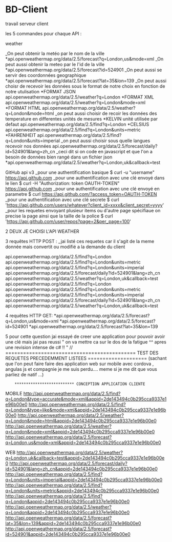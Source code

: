 # BD-Client
travail serveur client 


les 5 commandes pour chaque API : 

weather

_On peut obtenir la metéo par le nom de la ville
  *api.openweathermap.org/data/2.5/forecast?q=London,us&mode=xml
_On peut aussi obtenir la meteo par le l'id de la ville 
  *api.openweathermap.org/data/2.5/forecast?id=524901
_On peut aussi se servir des coordonnées geographique 
  *api.openweathermap.org/data/2.5/forecast?lat=35&lon=139 
_On peut aussi choisr de recevoir les données sous le format de notre choix en fonction de notre utulisation 
 *FORMAT JSON
  api.openweathermap.org/data/2.5/weather?q=London
 *FORMAT XML
  api.openweathermap.org/data/2.5/weather?q=London&mode=xml
 *FORMAT HTML
  api.openweathermap.org/data/2.5/weather?q=London&mode=html
_on peut aussi choisir de recoir les données des temperature en differentes unités de mesures 
 *KELVIN unité utilisée par defaut 
  api.openweathermap.org/data/2.5/find?q=London
 *CELSIUS 
  api.openweathermap.org/data/2.5/find?q=London&units=metric
 *FAHRENHEIT
  api.openweathermap.org/data/2.5/find?q=London&units=imperial
_on peut aussi choisir sous quelle langues recevoir nos données 
 api.openweathermap.org/data/2.5/forecast/daily?id=524901&lang=zh_cn
_ceci dit si on code en javascript et que l'on a besoin de données bien rangé dans un fichier json 
 *api.openweathermap.org/data/2.5/weather?q=London,uk&callback=test
 
 GitHub api v3
_pour une authentification basique
 $ curl -u "username" https://api.github.com
_pour une authentification avec une clé envoyé dans le lien 
 $ curl -H "Authorization: token OAUTH-TOKEN" https://api.github.com
_pour une authentification avec une clé envoyé en parametre
 $ curl https://api.github.com/?access_token=OAUTH-TOKEN
_pour une authentification avec une clé secrete
 $ curl 'https://api.github.com/users/whatever?client_id=xxxx&client_secret=yyyy'
_pour les requetes envoyant plusieur items ou d'autre page spécifiaue on precise la page ainsi que la taille de la police 
 $ curl 'https://api.github.com/user/repos?page=2&per_page=100'
 
2 DEUX JE CHOISI L'API WEATHER
 
3  requêtes HTTP POST :
  _jai listé ces requetes car il s'agit de la meme donnée mais convertit ou modifié a la demande du client 
  
  api.openweathermap.org/data/2.5/find?q=London
  api.openweathermap.org/data/2.5/find?q=London&units=metric
  api.openweathermap.org/data/2.5/find?q=London&units=imperial
  api.openweathermap.org/data/2.5/forecast/daily?id=524901&lang=zh_cn
  api.openweathermap.org/data/2.5/weather?q=London,uk&callback=test
  api.openweathermap.org/data/2.5/find?q=London
  api.openweathermap.org/data/2.5/find?q=London&units=metric
  api.openweathermap.org/data/2.5/find?q=London&units=imperial
  api.openweathermap.org/data/2.5/forecast/daily?id=524901&lang=zh_cn
  api.openweathermap.org/data/2.5/weather?q=London,uk&callback=test
 
 4  requêtes HTTP GET:
  *api.openweathermap.org/data/2.5/forecast?q=London,us&mode=xml
  *api.openweathermap.org/data/2.5/forecast?id=524901
  *api.openweathermap.org/data/2.5/forecast?lat=35&lon=139
     
5 pour cette question jai essayé de creer une application pour pouvoir avoir une clé mais jai pas reussi " on va mettre ca sur le dos de la fatigue ^^ apres une revision intense de c# !! "
// ============================================ TEST DES REQUETES PRECEDEMMENT LISTEES ====================
(sachant que l'on peut faire faire des application web sur mobile avec cordova , angulas js et compagnie je me suis perdu....
meme si je me dit que vous parliez de natif ...)

        ************************** CONCEPTION APPLICATION CLIENTE
MOBILE
http://api.openweathermap.org/data/2.5/find?q=London&type=accurate&mode=xml&appid=2de143494c0b295cca9337e1e96b00e0
http://api.openweathermap.org/data/2.5/find?q=London&type=like&mode=xml&appid=2de143494c0b295cca9337e1e96b00e0
http://api.openweathermap.org/data/2.5/weather?q=London&mode=html&appid=2de143494c0b295cca9337e1e96b00e0
http://api.openweathermap.org/data/2.5/weather?q=London&mode=xml&appid=2de143494c0b295cca9337e1e96b00e0
http://api.openweathermap.org/data/2.5/forecast?q=London,us&mode=xml&appid=2de143494c0b295cca9337e1e96b00e0

WEB
http://api.openweathermap.org/data/2.5/weather?q=London,uk&callback=test&appid=2de143494c0b295cca9337e1e96b00e0
http://api.openweathermap.org/data/2.5/forecast/daily?id=524901&lang=zh_cn&appid=2de143494c0b295cca9337e1e96b00e0
http://api.openweathermap.org/data/2.5/find?q=London&units=imperial&appid=2de143494c0b295cca9337e1e96b00e0
http://api.openweathermap.org/data/2.5/find?q=London&units=metric&appid=2de143494c0b295cca9337e1e96b00e0
http://api.openweathermap.org/data/2.5/find?q=London&appid=2de143494c0b295cca9337e1e96b00e0
http://api.openweathermap.org/data/2.5/weather?q=London&appid=2de143494c0b295cca9337e1e96b00e0
http://api.openweathermap.org/data/2.5/forecast?lat=35&lon=139&appid=2de143494c0b295cca9337e1e96b00e0
http://api.openweathermap.org/data/2.5/forecast?id=524901&appid=2de143494c0b295cca9337e1e96b00e0
 
 






